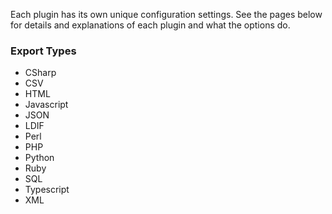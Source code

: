 Each plugin has its own unique configuration settings. See the pages below for details and explanations of each plugin and
what the options do.

### Export Types

- CSharp
- CSV
- HTML
- Javascript
- JSON
- LDIF
- Perl
- PHP
- Python
- Ruby
- SQL
- Typescript
- XML

